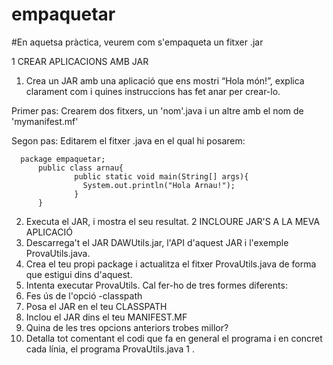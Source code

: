 # empaquetar

  #En aquetsa pràctica, veurem com s'empaqueta un fitxer .jar

  1 CREAR APLICACIONS AMB JAR
  1. Crea un JAR amb una aplicació que ens mostri “Hola món!”, explica clarament com i
  quines instruccions has fet anar per crear-lo.

  Primer pas:
      Crearem dos fitxers, un 'nom'.java i un altre amb el nom de 'mymanifest.mf'

  Segon pas:
      Editarem el fitxer .java en el qual hi posarem:

      package empaquetar;
          public class arnau{
                  public static void main(String[] args){
                    System.out.println("Hola Arnau!");			            
                  }
          }
  2. Executa el JAR, i mostra el seu resultat.
  2 INCLOURE JAR'S A LA MEVA APLICACIÓ
  1. Descarrega't el JAR DAWUtils.jar, l'API d'aquest JAR i l'exemple ProvaUtils.java.
  2. Crea el teu propi package i actualitza el fitxer ProvaUtils.java de forma que estigui
  dins d'aquest.
  3. Intenta executar ProvaUtils. Cal fer-ho de tres formes diferents:
  1. Fes ús de l'opció -classpath
  2. Posa el JAR en el teu CLASSPATH
  3. Inclou el JAR dins el teu MANIFEST.MF
  4. Quina de les tres opcions anteriors trobes millor?
  5. Detalla tot comentant el codi que fa en general el programa i en concret cada línia, el
  programa ProvaUtils.java 1 .
